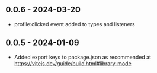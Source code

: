 ## 0.0.6 - 2024-03-20

-   profile:clicked event added to types and listeners

## 0.0.5 - 2024-01-09

-   Added export keys to package.json as recommended at https://vitejs.dev/guide/build.html#library-mode
